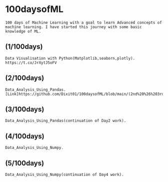 # 100daysofML
	100 days of Machine Learning with a goal to learn Advanced concepts of machine learning. I have started this journey with some basic knowledge of ML.  

## (1/100days) 
	Data Visualisation with Python(Matplotlib,seaborn,plotly).
	https://t.co/JrXytJ5oFV
	
	
## (2/100days)
	Data_Analysis_Using_Pandas.[Link]https://github.com/Dixit01/100daysofML/blob/main/(2nd%20%26%203rd%20day%20of%20%20%20ML%20%26%20previous%20work)%20Data_Analysis_Using_Pandas.ipynb
	
## (3/100days)
	Data_Analysis_Using_Pandas(continuation of Day2 work).
	
## (4/100days)
	Data_Analysis_Using_Numpy.
	
## (5/100days)
	Data_Analysis_Using_Numpy(continuation of Day4 work).
	
	

	
